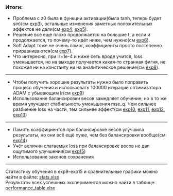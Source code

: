 ### Итоги:
* Проблема с z0 была в функции активации(была tanh, теперь будет sin)(см [exp3](https://github.com/mikhakuv/PINNs/blob/main/exp3.md)), остальные изменения заметных положительных эффектов не дали(cм [exp4](https://github.com/mikhakuv/PINNs/blob/main/exp4.md), [exp5](https://github.com/mikhakuv/PINNs/blob/main/exp5.md)).
* Решение всё ещё плохо продолжается на большие t, а если и продолжается, то почему-то идёт ниже, чем нужно(см [exp6](https://github.com/mikhakuv/PINNs/blob/main/exp6.md)).
* Soft Adapt тоже не очень помог, коэффициенты просто постепенно приравниваются(см [exp7](https://github.com/mikhakuv/PINNs/blob/main/exp7.md)).
* Что интересно, при lr=1e-4 и ниже сеть вроде учится, loss уменьшается, но на выходе получается какая-то странная фигня, не похожая ни на константу ни на аналитическое решение(см [exp8](https://github.com/mikhakuv/PINNs/blob/main/exp8.md)).
---
* Чтобы получить хорошие результаты нужно было поправить процесс обучения и использовать 100000 итераций оптимизатора ADAM с убывающим lr(см [exp9](https://github.com/mikhakuv/PINNs/blob/main/exp9.md))
* Использование балансировки весов замедляет обучение, но в то же время улучшает стабильность уменьшения mse_q. Чем сильнее разбиение loss на части, тем сильнее эффект(см [exp10](https://github.com/mikhakuv/PINNs/blob/main/exp10.md), [exp11](https://github.com/mikhakuv/PINNs/blob/main/exp11.md),  [exp12](https://github.com/mikhakuv/PINNs/blob/main/exp12.md),  [exp13](https://github.com/mikhakuv/PINNs/blob/main/exp13.md))
---
* Память коэффициентов при балансировке весов улучшила результаты, но они всё ещё хуже, чем без балансировки вообще(см [exp14](https://github.com/mikhakuv/PINNs/blob/main/exp14.md))
* Учёт величин слагаемых loss при балансировке весов не дал ощутимого улучшения(см [exp15](https://github.com/mikhakuv/PINNs/blob/main/exp15.md))  
* Использование законов сохранения
---
Статистику обучения в exp9-exp15 и сравнительные графики можно найти в файле: [stats.xlsx](https://github.com/mikhakuv/PINNs/blob/main/stats.xlsx)   
Результаты всех успешных экспериментов можно найти в таблице: [performance_table.xlsx](https://docs.google.com/spreadsheets/d/1EAHA_UamNzLTHufkJSFcJTIRn0lpgeh28o-bcWYOjjE/edit?usp=sharing)
